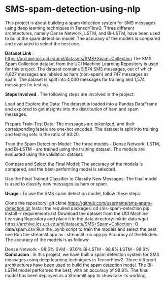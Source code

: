 # SMS-spam-detection-using-nlp
This project is about building a spam detection system for SMS messages using deep learning techniques in TensorFlow2. Three different architectures, namely Dense Network, LSTM, and Bi-LSTM, have been used to build the spam detection model. The accuracy of the models is compared and evaluated to select the best one.

**Dataset Link** : https://archive.ics.uci.edu/ml/datasets/SMS+Spam+Collection
The SMS Spam Collection dataset from the UCI Machine Learning Repository is used for this project. The dataset contains 5,574 SMS messages, out of which 4,827 messages are labeled as ham (non-spam) and 747 messages as spam. The dataset is split into 4,000 messages for training and 1,574 messages for testing.

**Steps Involved** :
The following steps are involved in the project:

Load and Explore the Data: The dataset is loaded into a Pandas DataFrame and explored to get insights into the distribution of ham and spam messages.

Prepare Train-Test Data: The messages are tokenized, and their corresponding labels are one-hot encoded. The dataset is split into training and testing sets in the ratio of 80:20.

Train the Spam Detection Model: The three models - Dense Network, LSTM, and Bi-LSTM - are trained using the training dataset. The models are evaluated using the validation dataset.

Compare and Select the Final Model: The accuracy of the models is compared, and the best-performing model is selected.

Use the Final Trained Classifier to Classify New Messages: The final model is used to classify new messages as ham or spam.

**Usage** :
To use the SMS spam detection model, follow these steps:

Clone the repository: git clone https://github.com/username/sms-spam-detection.git
Install the required packages: cd sms-spam-detection pip install -r requirements.txt
Download the dataset from the UCI Machine Learning Repository and place it in the data directory: mkdir data wget https://archive.ics.uci.edu/ml/datasets/SMS+Spam+Collection -O data/spam.csv
Run the .pynb script to train the models and select the best one
Run the streamlit app as : streamlit run app.py
Accuracy of the Models :
The accuracy of the models is as follows:

Dense Network - 98.5%
SVM - 97.6%
Bi-LSTM - 98.8%
LSTM - 98.6%
**Conclusion** :
In this project, we have built a spam detection system for SMS messages using deep learning techniques in TensorFlow2. Three different architectures have been used to build the spam detection model. The Bi-LSTM model performed the best, with an accuracy of 98.8%. The final model has been deployed as a Streamlit app to showcase its working.
